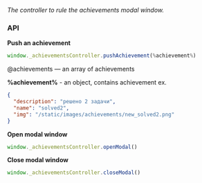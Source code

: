 *The controller to rule the achievements modal window.*


### API

**Push an achievement**
```javascript
window._achievementsController.pushAchievement(%achievement%)
```

@achievements — an array of achievements

**%achievement%** - an object, contains achievement
ex.

```json
{
  "description": "решено 2 задачи",
  "name": "solved2",
  "img": "/static/images/achievements/new_solved2.png"
}
```


**Open modal window**
```javascript
window._achievementsController.openModal()
```

**Close modal window**
```javascript
window._achievementsController.closeModal()
```